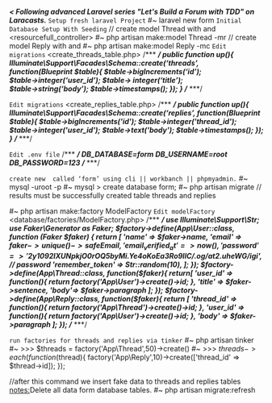***< Following advanced Laravel series "Let's Build a Forum with TDD" on Laracasts.***
`Setup fresh laravel Project`
#~ laravel new form
`Initial Database Setup With Seeding`
// create model Thread with <migrations> and <resourcefull_controller>
#~ php artisan make:model Thread -mr 
// create model Reply with <migrations> and <controller>
#~ php artisan make:model Reply -mc 
`Edit migrations` <create_threads_table.php>
/*** *****************************************************/
public function up(){
    Illuminate\Support\Facades\Schema::create(‘threads’, function(Blueprint $table){
        $table→bigIncrements(‘id’);
        $table→integer(‘user_id’);
        $table→ integer(‘title’);
        $table→string(‘body’);
        $table→timestamps(); 
    });
}
/***************************************************** ***/

`Edit migrations` <create_replies_table.php>
/*** *****************************************************/
public function up(){
	Illuminate\Support\Facades\Schema::create(‘replies’, function(Blueprint $table){
        $table->bigIncrements('id');
        $table->integer('thread_id');
        $table->integer('user_id');
        $table->text('body');
        $table->timestamps(); 
    });
}
/***************************************************** ***/

`Edit .env file` <env>
/*** *****************************************************/
DB_DATABASE=form
DB_USERNAME=root
DB_PASSWORD=123
/***************************************************** ***/

`create new `<database>` called ‘form’ using cli || workbanch || phpmyadmin.`
#~ mysql -uroot -p
#~ mysql > create database form;
#~ php artisan migrate 
// results must be successfully created table threads and replies

#~ php artisan make:factory ModelFactory
`Edit modelFactory` <database/factories/ModelFactory.php>
/*** *****************************************************/
use Illuminate\Support\Str;
use Faker\Generator as Faker;
$factory->define(App\User::class, function (Faker $faker) {
    return [
        'name' => $faker->name,
        'email' => $faker->unique()->safeEmail,
        'email_verified_at' => now(),
        'password' => '$2y$10$92IXUNpkjO0rOQ5byMi.Ye4oKoEa3Ro9llC/.og/at2.uheWG/igi', // password
        'remember_token' => Str::random(10),
    ];
});
$factory->define(App\Thread::class, function($faker){
    return[
        'user_id' => function(){
            return factory('App\User')->create()->id;
        },
        'title' => $faker->sentence,
        'body'=> $faker->paragraph
    ];
});
$factory->define(App\Reply::class, function($faker){
    return [
        'thread_id' => function(){
            return factory('App\Thread')->create()->id;
        },
        'user_id' => function(){
            return factory('App\User')->create()->id;
        },
        'body' => $faker->paragraph
    ];
});
/***************************************************** ***/

`run factories for threads and replies via tinker`
#~	php artisan tinker
#~	>>> $threads = factory('App\Thread',50)->create()
#~	>>> $threads->each(function($thread){ factory('App\Reply',10)->create(['thread_id' => $thread->id]); });
 
//after this command we insert fake data to threads and replies tables 
<notes:>Delete all data form database tables.
#~ php artisan migrate:refresh